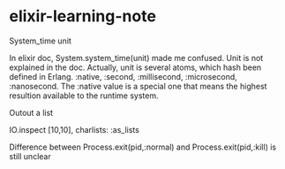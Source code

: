 # elixir-learning-note

System_time unit

In elixir doc, System.system_time(unit) made me confused. Unit is not explained in the doc. 
Actually, unit is several atoms, which hash been defined in Erlang.
:native, :second, :millisecond, :microsecond, :nanosecond. 
The :native value is a special one that means the highest resultion available to the runtime system.

Outout a list

IO.inspect [10,10], charlists: :as_lists

Difference between Process.exit(pid,:normal) and Process.exit(pid,:kill) is still unclear
